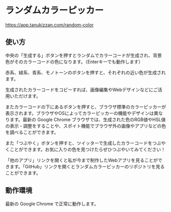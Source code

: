 # ランダムカラーピッカー

https://app.tanukizzan.com/random-color

## 使い方

中央の「生成する」ボタンを押すとランダムでカラーコードが生成され、背景色がそのカラーコードの色になります。（Enterキーでも動作します）

赤系、緑系、青系、モノトーンのボタンを押すと、それぞれの近い色が生成されます。

生成されたカラーコードをコピーすれば、画像編集やWebデザインなどにご活用いただけます。

またカラーコードの下にあるボタンを押すと、ブラウザ標準のカラーピッカーが表示されます。ブラウザやOSによってカラーピッカーの機能やデザインは異なります。最新の Google Chrome ブラウザでは、生成された色のRGB値やHSL値の表示・調整をすることや、スポイト機能でブラウザ外の画像やアプリなどの色を調べることができます。

また「つぶやく」ボタンを押すと、ツイッターで生成したカラーコードをつぶやくことができます。お気に入りの色を見つけたらぜひつぶやいてみてください！

「他のアプリ」リンクを開くと私が今まで制作したWebアプリを見ることができます。「GitHub」リンクを開くとランダムカラーピッカーのリポジトリを見ることができます。

## 動作環境

最新の Google Chrome で正常に動作します。
